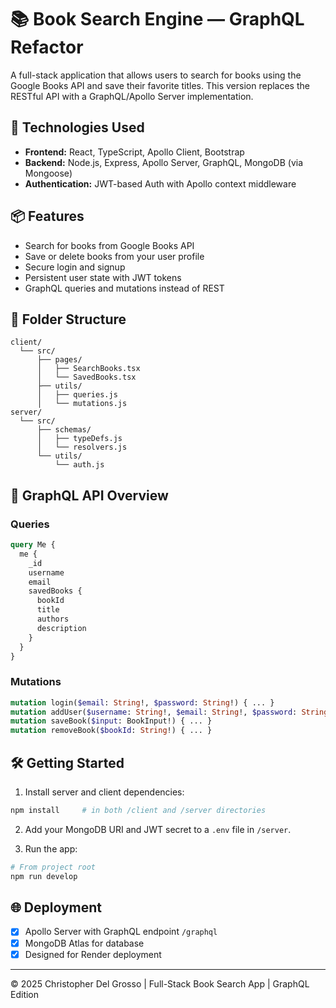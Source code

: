 # 📚 Book Search Engine — GraphQL Refactor

A full-stack application that allows users to search for books using the Google Books API and save their favorite titles. This version replaces the RESTful API with a GraphQL/Apollo Server implementation.

## 🚀 Technologies Used

- **Frontend:** React, TypeScript, Apollo Client, Bootstrap
- **Backend:** Node.js, Express, Apollo Server, GraphQL, MongoDB (via Mongoose)
- **Authentication:** JWT-based Auth with Apollo context middleware

## 📦 Features

- Search for books from Google Books API
- Save or delete books from your user profile
- Secure login and signup
- Persistent user state with JWT tokens
- GraphQL queries and mutations instead of REST

## 📁 Folder Structure

```
client/
  └── src/
      ├── pages/
      │   ├── SearchBooks.tsx
      │   └── SavedBooks.tsx
      ├── utils/
      │   ├── queries.js
      │   └── mutations.js
server/
  └── src/
      ├── schemas/
      │   ├── typeDefs.js
      │   └── resolvers.js
      └── utils/
          └── auth.js
```

## 🔑 GraphQL API Overview

### Queries
```graphql
query Me {
  me {
    _id
    username
    email
    savedBooks {
      bookId
      title
      authors
      description
    }
  }
}
```

### Mutations
```graphql
mutation login($email: String!, $password: String!) { ... }
mutation addUser($username: String!, $email: String!, $password: String!) { ... }
mutation saveBook($input: BookInput!) { ... }
mutation removeBook($bookId: String!) { ... }
```

## 🛠️ Getting Started

1. Install server and client dependencies:
```bash
npm install     # in both /client and /server directories
```

2. Add your MongoDB URI and JWT secret to a `.env` file in `/server`.

3. Run the app:
```bash
# From project root
npm run develop
```

## 🌐 Deployment

- [x] Apollo Server with GraphQL endpoint `/graphql`
- [x] MongoDB Atlas for database
- [x] Designed for Render deployment

---

© 2025 Christopher Del Grosso | Full-Stack Book Search App | GraphQL Edition